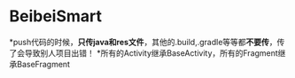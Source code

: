 # BeibeiSmart
*push代码的时候，**只传java和res文件**，其他的.build,.gradle等等都**不要传**，传了会导致别人项目出错！
*所有的Activity继承BaseActivity，所有的Fragment继承BaseFragment
